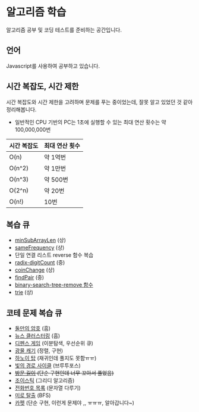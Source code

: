 # 알고리즘 학습

알고리즘 공부 및 코딩 테스트를 준비하는 공간입니다.

## 언어

Javascript를 사용하여 공부하고 있습니다.

## 시간 복잡도, 시간 제한 

시간 복잡도와 시간 제한을 고려하며 문제를 푸는 중이었는데, 잘못 알고 있었던 것 같아 정리해봅니다.

- 일반적인 CPU 기반의 PC는 1초에 실행할 수 있는 최대 연산 횟수는 약 100,000,000번

| 시간 복잡도 | 최대 연산 횟수 |
|--------|---------|
| O(n)   | 약 1억번   |
| O(n^2) | 약 1만번   |
| O(n^3) | 약 500번  |
| O(2^n) | 약 20번   |
| O(n!)  | 10번     |


## 복습 큐

- [minSubArrayLen](challenge/problem-solving-pattern/minSubArrayLen/minSubArrayLen.js) (상)
- [sameFrequency](challenge/problem-solving-pattern/findLongestSubstring/findLongestSubstring.js) (상)
- 단일 연결 리스트 reverse 함수 복습
- [radix-digitCount](challenge/the-whild-west/radix-sort/radixSort.js) (중)
- [coinChange](challenge/the-whild-west/coin-change.js) (상)
- [findPair](challenge/the-whild-west/findPair.js) (중)
- [binary-search-tree-remove 함수](challenge/the-whild-west/binary-search-tree.js)
- [trie](challenge/the-whild-west/trie.js) (상)

## 코테 문제 복습 큐

- [둘만의 암호](challenge/programmers/둘만의%20암호.js) (흠)
- [뉴스 클러스터링](challenge/programmers/%5B1차%5D%20뉴스%20클러스터링.js) (흠)
- [디펜스 게임](challenge/programmers/디펜스%20게임.js) (이분탐색, 우선순위 큐)
- [광물 캐기](challenge/programmers/광물%20캐기.js) (정렬, 구현)
- [하노이 탑](challenge/programmers/recursion/하노이%20탑.js) (재귀인데 풀지도 못함ㅠㅠ)
- [빛의 경로 사이클](challenge/programmers/brute-force/빛의%20경로%20사이클/빛의%20경로%20사이클%202회차.js) (브루투포스)
- ~~[방문 길이](challenge/programmers/방문%20길이.js) (단순 구현인데 너무 꼬아서 풀었음)~~
- [조이스틱](challenge/programmers/greedy/조이스틱.js) (그리디 알고리즘)
- [전화번호 목록](challenge/programmers/전화번호%20목록.js) (문자열 다루기)
- [미로 탈출](challenge/programmers/BFS/미로%20탈출.js) (BFS)
- [카펫](challenge/programmers/카펫.js) (단순 구현, 이런게 문제야 ,, ㅠㅠㅠ, 알아갑니다~) 
